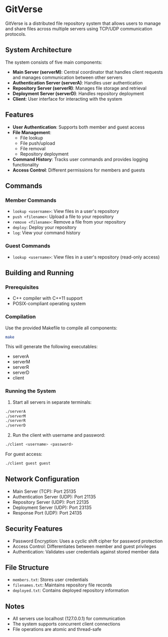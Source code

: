 # GitVerse

GitVerse is a distributed file repository system that allows users to manage and share files across multiple servers using TCP/UDP communication protocols.

## System Architecture

The system consists of five main components:

- **Main Server (serverM)**: Central coordinator that handles client requests and manages communication between other servers
- **Authentication Server (serverA)**: Handles user authentication
- **Repository Server (serverR)**: Manages file storage and retrieval
- **Deployment Server (serverD)**: Handles repository deployment
- **Client**: User interface for interacting with the system

## Features

- **User Authentication**: Supports both member and guest access
- **File Management**:
  - File lookup
  - File push/upload
  - File removal
  - Repository deployment
- **Command History**: Tracks user commands and provides logging functionality
- **Access Control**: Different permissions for members and guests

## Commands

### Member Commands

- `lookup <username>`: View files in a user's repository
- `push <filename>`: Upload a file to your repository
- `remove <filename>`: Remove a file from your repository
- `deploy`: Deploy your repository
- `log`: View your command history

### Guest Commands

- `lookup <username>`: View files in a user's repository (read-only access)

## Building and Running

### Prerequisites

- C++ compiler with C++11 support
- POSIX-compliant operating system

### Compilation

Use the provided Makefile to compile all components:

```bash
make
```

This will generate the following executables:

- serverA
- serverM
- serverR
- serverD
- client

### Running the System

1. Start all servers in separate terminals:

```bash
./serverA
./serverM
./serverR
./serverD
```

2. Run the client with username and password:

```bash
./client <username> <password>
```

For guest access:

```bash
./client guest guest
```

## Network Configuration

- Main Server (TCP): Port 25135
- Authentication Server (UDP): Port 21135
- Repository Server (UDP): Port 22135
- Deployment Server (UDP): Port 23135
- Response Port (UDP): Port 24135

## Security Features

- Password Encryption: Uses a cyclic shift cipher for password protection
- Access Control: Differentiates between member and guest privileges
- Authentication: Validates user credentials against stored member data

## File Structure

- `members.txt`: Stores user credentials
- `filenames.txt`: Maintains repository file records
- `deployed.txt`: Contains deployed repository information

## Notes

- All servers use localhost (127.0.0.1) for communication
- The system supports concurrent client connections
- File operations are atomic and thread-safe
